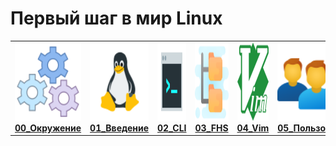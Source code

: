 # Первый шаг в мир Linux

<centet>
  <table>
    <tr>
      <td align="center"><a href="00_Настройка_окружения_для_лабораторных_работ/README.md"><img src="images/setting.png" width="125px;" height="125px;"><br /><b>00_Окружение</b></a></td>
      <td align="center"><a href="01_Введение/README.md"><img src="images/tux2.png" width="125px;" height="125px;"><br /><b>01_Введение</b></a></td>
      <td align="center"><a href="02_Знакомство_с_интерфейсом_командной_строки/README.md"><img src="images/cli.png" width="125px;" height="125px;"><br /><b>02_CLI</b></a></td>
      <td align="center"><a href="03_Файловая_структура_linux/README.md"><img src="images/fhs.png" width="125px;" height="125px;"><br /><b>03_FHS</b></a></td>
      <td align="center"><a href="04_Знакомство_с_текстовыми_редакторами/README.md"><img src="images/vim.png" width="125px;" height="125px;"><br /><b>04_Vim</b></a></td>
      <td align="center"><a href="05_Управление_пользователями_и_группами/README.md"><img src="images/users.png" width="125px;" height="125px;"><br /><b>05_Пользователи</b></a></td>
      <td align="center"><a href="06_Управление_процессами/README.md"><img src="images/proc.png" width="125px;" height="125px;"><br /><b>06_Процессы</b></a></td>
      <td align="center"><a href="07_Установка_и_обновление_программ/README.md"><img src="images/yum.png" width="125px;" height="125px;"><br /><b>07_Уст\обн</b></a></td>
      <td align="center"><a href="08_Конфигурирование_сети/README.md"><img src="images/net.png" width="125px;" height="125px;"><br /><b>08_Сеть</b></a></td>
      <td align="center"><a href="09_Bash/README.md"><img src="images/bash.png" width="125px;" height="125px;"><br /><b>09_Bash</b></a></td>
      <td align="center"><a href="10_Ansible/README.md"><img src="images/ansible.png" width="125px;" height="125px;"><br /><b>10_Ansible</b></a></td>
      <td align="center"><a href="11_Базовый_troobleshooting/README.md"><img src="images/tsh.png" width="125px;" height="125px;"><br /><b>10_Trooble</b></a></td>
      <td align="center"><a href="exam/README.md"><img src="images/exam.png" width="125px;" height="125px;"><br /><b>Exam</b></a></td>
    </tr>
  </table>
</center>
